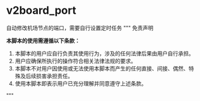 # v2board_port
自动修改机场节点的端口，需要自行设置定时任务
""" 免责声明

**本脚本的使用需遵循以下条款：**

1. 本脚本的用户应自行负责其使用行为，涉及的任何法律后果由用户自行承担。 
2. 用户应确保所执行的操作符合相关法律法规的要求。
3. 本脚本不对用户因使用或无法使用本脚本而产生的任何直接、间接、偶然、特殊及后续损害承担责任。
4. 使用本脚本即表示用户已充分理解并同意遵守上述条款。

"""
